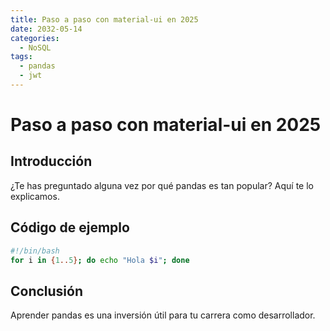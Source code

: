```yaml
---
title: Paso a paso con material-ui en 2025
date: 2032-05-14
categories:
  - NoSQL
tags:
  - pandas
  - jwt
---
```


# Paso a paso con material-ui en 2025

## Introducción

¿Te has preguntado alguna vez por qué pandas es tan popular? Aquí te lo explicamos.

## Código de ejemplo

```bash
#!/bin/bash
for i in {1..5}; do echo "Hola $i"; done
```

## Conclusión

Aprender pandas es una inversión útil para tu carrera como desarrollador.